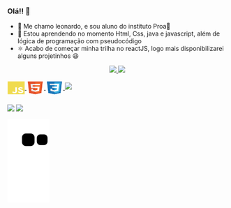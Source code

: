 ### Olá!! 👋

- 🔭 Me chamo leonardo, e sou aluno do instituto Proa💙
- 🌱 Estou aprendendo no momento Html, Css, java e javascript, além de lógica de programação com pseudocódigo
- ⚛️ Acabo de começar minha trilha no reactJS, logo mais disponibilizarei alguns projetinhos 😆

<div align="center">
  <a href="https://github.com/LeonardoAlves25">
  <img height="180em" src="https://github-readme-stats.vercel.app/api?username=LeonardoAlves25&show_icons=true&theme=midnight-purple&include_all_commits=true&count_private=true"/>
  <img height="180em" src="https://github-readme-stats.vercel.app/api/top-langs/?username=LeonardoAlves25&layout=compact&langs_count=7&theme=midnight-purple"/>
</div>
<div style="display: inline_block"><br>
  <img align="center" alt="Leo-Js" height="30" width="40" src="https://raw.githubusercontent.com/devicons/devicon/master/icons/javascript/javascript-plain.svg">
  <img align="center" alt="Leo-HTML" height="30" width="40" src="https://raw.githubusercontent.com/devicons/devicon/master/icons/html5/html5-original.svg">
  <img align="center" alt="Leo-CSS" height="30" width="40" src="https://raw.githubusercontent.com/devicons/devicon/master/icons/css3/css3-original.svg">
  <img src="https://cdn.jsdelivr.net/gh/devicons/devicon/icons/figma/figma-original.svg" />
</div>
  
  ###
 
<div> 
  <a href="https://www.instagram.com/pprt.leo/" target="_blank"><img src="https://img.shields.io/badge/-Instagram-%23E4405F?style=for-the-badge&logo=instagram&logoColor=white" target="_blank"></a>
  <a href="https://www.linkedin.com/in/leonardo-alves-5314a0248/" target="_blank"><img src="https://img.shields.io/badge/-LinkedIn-%230077B5?style=for-the-badge&logo=linkedin&logoColor=white" target="_blank"></a> 
 
</div>


 ![Snake animation](https://github.com/LeonardoAlves25/LeonardoAlves25/blob/output/github-contribution-grid-snake.svg)

